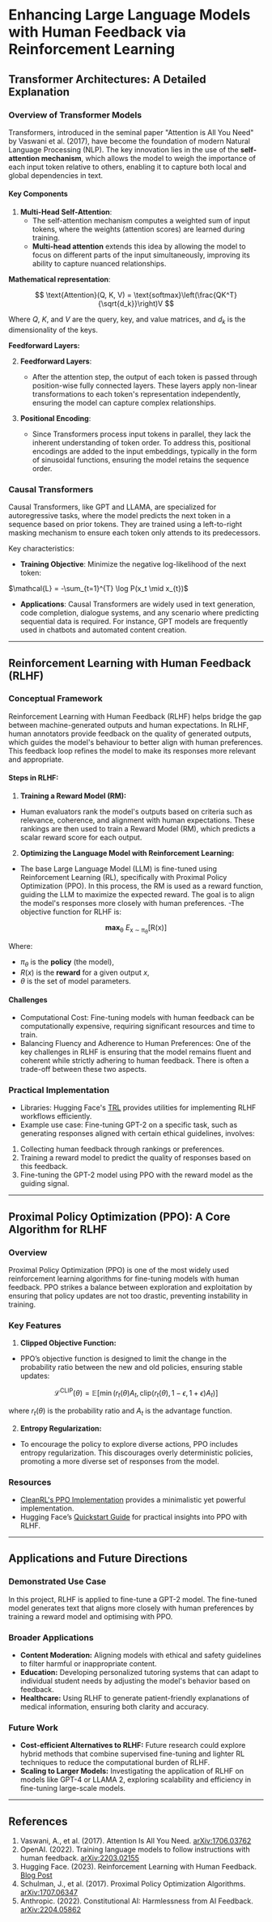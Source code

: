 # Enhancing Large Language Models with Human Feedback via Reinforcement Learning

## Transformer Architectures: A Detailed Explanation

### Overview of Transformer Models
Transformers, introduced in the seminal paper "Attention is All You Need" by Vaswani et al. (2017), have become the foundation of modern Natural Language Processing (NLP). The key innovation lies in the use of the **self-attention mechanism**, which allows the model to weigh the importance of each input token relative to others, enabling it to capture both local and global dependencies in text.

#### Key Components
1. **Multi-Head Self-Attention**:
   - The self-attention mechanism computes a weighted sum of input tokens, where the weights (attention scores) are learned during training.
   - **Multi-head attention** extends this idea by allowing the model to focus on different parts of the input simultaneously, improving its ability to capture nuanced relationships.

**Mathematical representation**:

$$
\text{Attention}(Q, K, V) = \text{softmax}\left(\frac{QK^T}{\sqrt{d_k}}\right)V
$$

Where $Q$, $K$, and $V$ are the query, key, and value matrices, and ${d_k}$ is the dimensionality of the keys.

**Feedforward Layers:**

2. **Feedforward Layers**:
   - After the attention step, the output of each token is passed through position-wise fully connected layers. These layers apply non-linear transformations to each token's representation independently, ensuring the model can capture complex relationships.

3. **Positional Encoding**:
   - Since Transformers process input tokens in parallel, they lack the inherent understanding of token order. To address this, positional encodings are added to the input embeddings, typically in the form of sinusoidal functions, ensuring the model retains the sequence order.

### Causal Transformers
Causal Transformers, like GPT and LLAMA, are specialized for autoregressive tasks, where the model predicts the next token in a sequence based on prior tokens. They are trained using a left-to-right masking mechanism to ensure each token only attends to its predecessors.

Key characteristics:
- **Training Objective**: Minimize the negative log-likelihood of the next token:

$\mathcal{L} = -\sum_{t=1}^{T} \log P(x_t \mid x_{t})$


- **Applications**: Causal Transformers are widely used in text generation, code completion, dialogue systems, and any scenario where predicting sequential data is required. For instance, GPT models are frequently used in chatbots and automated content creation.

---

## Reinforcement Learning with Human Feedback (RLHF)

### Conceptual Framework
Reinforcement Learning with Human Feedback (RLHF) helps bridge the gap between machine-generated outputs and human expectations. In RLHF, human annotators provide feedback on the quality of generated outputs, which guides the model's behaviour to better align with human preferences. This feedback loop refines the model to make its responses more relevant and appropriate.

#### Steps in RLHF:
1. **Training a Reward Model (RM):**
- Human evaluators rank the model's outputs based on criteria such as relevance, coherence, and alignment with human expectations. These rankings are then used to train a Reward Model (RM), which predicts a scalar reward score for each output.

2. **Optimizing the Language Model with Reinforcement Learning:**
- The base Large Language Model (LLM) is fine-tuned using Reinforcement Learning (RL), specifically with Proximal Policy Optimization (PPO). In this process, the RM is used as a reward function, guiding the LLM to maximize the expected reward. The goal is to align the model's responses more closely with human preferences.
-The objective function for RLHF is:

<p align="center">
  <b>max</b><sub>&#x3B8;</sub> <i>E</i><sub>x &#8764; &#x3C0;<sub>&#x3B8;</sub></sub>[R(x)]
</p>

Where:
- $\pi_\theta$ is the **policy** (the model),
- $R(x)$ is the **reward** for a given output $x$,
- $\theta$ is the set of model parameters.

#### Challenges
- Computational Cost: Fine-tuning models with human feedback can be computationally expensive, requiring significant resources and time to train.
- Balancing Fluency and Adherence to Human Preferences: One of the key challenges in RLHF is ensuring that the model remains fluent and coherent while strictly adhering to human feedback. There is often a trade-off between these two aspects.

### Practical Implementation
- Libraries: Hugging Face's [TRL](https://github.com/huggingface/trl) provides utilities for implementing RLHF workflows efficiently.
- Example use case: Fine-tuning GPT-2 on a specific task, such as generating responses aligned with certain ethical guidelines, involves:

1. Collecting human feedback through rankings or preferences.
2. Training a reward model to predict the quality of responses based on this feedback.
3. Fine-tuning the GPT-2 model using PPO with the reward model as the guiding signal.

---

## Proximal Policy Optimization (PPO): A Core Algorithm for RLHF

### Overview
Proximal Policy Optimization (PPO) is one of the most widely used reinforcement learning algorithms for fine-tuning models with human feedback. PPO strikes a balance between exploration and exploitation by ensuring that policy updates are not too drastic, preventing instability in training.

### Key Features
1. **Clipped Objective Function:**
- PPO’s objective function is designed to limit the change in the probability ratio between the new and old policies, ensuring stable updates:

$$
\mathcal{L}^{\text{CLIP}}(\theta) = \mathbb{E}\left[\min\left(r_t(\theta) A_t, \text{clip}(r_t(\theta), 1 - \epsilon, 1 + \epsilon) A_t\right)\right]
$$

where $r_t(\theta)$ is the probability ratio and $A_t$ is the advantage function.

2. **Entropy Regularization:**
- To encourage the policy to explore diverse actions, PPO includes entropy regularization. This discourages overly deterministic policies, promoting a more diverse set of responses from the model.

### Resources
- [CleanRL's PPO Implementation](https://github.com/vwxyzjn/cleanrl/tree/master) provides a minimalistic yet powerful implementation.
- Hugging Face’s [Quickstart Guide](https://huggingface.co/blog/rlhf) for practical insights into PPO with RLHF.

---

## Applications and Future Directions

### Demonstrated Use Case
In this project, RLHF is applied to fine-tune a GPT-2 model. The fine-tuned model generates text that aligns more closely with human preferences by training a reward model and optimising with PPO.

### Broader Applications
- **Content Moderation:** Aligning models with ethical and safety guidelines to filter harmful or inappropriate content.
- **Education:** Developing personalized tutoring systems that can adapt to individual student needs by adjusting the model's behavior based on feedback.
- **Healthcare:** Using RLHF to generate patient-friendly explanations of medical information, ensuring both clarity and accuracy.

### Future Work
- **Cost-efficient Alternatives to RLHF:** Future research could explore hybrid methods that combine supervised fine-tuning and lighter RL techniques to reduce the computational burden of RLHF.
- **Scaling to Larger Models:** Investigating the application of RLHF on models like GPT-4 or LLAMA 2, exploring scalability and efficiency in fine-tuning large-scale models.

---

## References
1. Vaswani, A., et al. (2017). Attention Is All You Need. [arXiv:1706.03762](https://arxiv.org/abs/1706.03762)
2. OpenAI. (2022). Training language models to follow instructions with human feedback. [arXiv:2203.02155](https://arxiv.org/abs/2203.02155)
3. Hugging Face. (2023). Reinforcement Learning with Human Feedback. [Blog Post](https://huggingface.co/blog/rlhf)
4. Schulman, J., et al. (2017). Proximal Policy Optimization Algorithms. [arXiv:1707.06347](https://arxiv.org/abs/1707.06347)
5. Anthropic. (2022). Constitutional AI: Harmlessness from AI Feedback. [arXiv:2204.05862](https://arxiv.org/abs/2204.05862)

